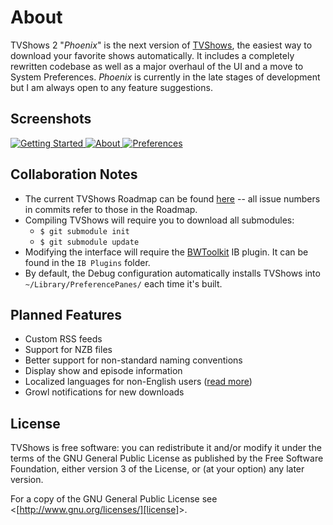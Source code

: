 # About
TVShows 2 "_Phoenix_" is the next version of [TVShows][tvshows], the easiest way to download your favorite shows automatically. It includes a completely rewritten codebase as well as a major overhaul of the UI and a move to System Preferences. _Phoenix_ is currently in the late stages of development but I am always open to any feature suggestions.

## Screenshots
<a href="http://embercode.com/blog/category/tvshows-news/" title="TVShows News">![Getting Started][preview-1] ![About][preview-2] ![Preferences][preview-3]</a>

## Collaboration Notes
* The current TVShows Roadmap can be found [here][roadmap] -- all issue numbers in commits refer to those in the Roadmap.
* Compiling TVShows will require you to download all submodules:
    * `$ git submodule init`
    * `$ git submodule update`
* Modifying the interface will require the [BWToolkit][bwtoolkit] IB plugin. It can be found in the `IB Plugins` folder.
* By default, the Debug configuration automatically installs TVShows into `~/Library/PreferencePanes/` each time it's built.

## Planned Features
* Custom RSS feeds
* Support for NZB files
* Better support for non-standard naming conventions
* Display show and episode information
* Localized languages for non-English users ([read more][translate])
* Growl notifications for new downloads

## License
TVShows is free software: you can redistribute it and/or modify it under the terms of the GNU General Public License as published by the Free Software Foundation, either version 3 of the License, or (at your option) any later version.

For a copy of the GNU General Public License see &lt;[http://www.gnu.org/licenses/][license]&gt;.

[tvshows]:http://embercode.com/tvshows/ "TVShows Website"
[translate]:http://embercode.com/blog/2010/help-translate-tvshows-2/ "Help Translate TVShows 2"
[roadmap]:http://labs.embercode.com/projects/tvshows/roadmap "TVShows Roadmap"

[preview-1]:http://embercode.com/blog/wp-content/uploads/2010/05/TVShows2_r191_PrefTeaser-300x243.png "TVShows 2 Teaser: Preferences"
[preview-2]:http://embercode.com/blog/wp-content/uploads/2010/05/TVShows2_r191_AboutTeaser-300x201.png "TVShows 2 Teaser: About Tab"
[preview-3]:http://embercode.com/blog/wp-content/uploads/2010/05/TVShows2_r175_Preview-300x201.png "TVShows 2 (r175) Preview"

[bwtoolkit]:http://www.brandonwalkin.com/bwtoolkit/ "BWToolkit Information"
[license]:http://www.gnu.org/licenses/ "GNU General Public License"